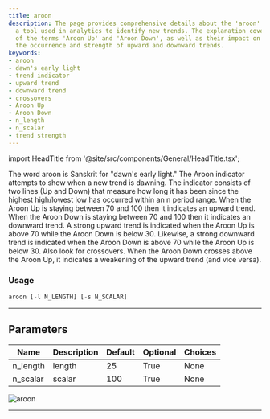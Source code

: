 ```yaml
---
title: aroon
description: The page provides comprehensive details about the 'aroon' indicator,
  a tool used in analytics to identify new trends. The explanation covers the significance
  of the terms 'Aroon Up' and 'Aroon Down', as well as their impact on indicating
  the occurrence and strength of upward and downward trends.
keywords:
- aroon
- dawn's early light
- trend indicator
- upward trend
- downward trend
- crossovers
- Aroon Up
- Aroon Down
- n_length
- n_scalar
- trend strength
---
```


import HeadTitle from '@site/src/components/General/HeadTitle.tsx';

<HeadTitle title="stocks/ta/aroon - Reference | OpenBB Terminal Docs" />

The word aroon is Sanskrit for "dawn's early light." The Aroon indicator attempts to show when a new trend is dawning. The indicator consists of two lines (Up and Down) that measure how long it has been since the highest high/lowest low has occurred within an n period range. When the Aroon Up is staying between 70 and 100 then it indicates an upward trend. When the Aroon Down is staying between 70 and 100 then it indicates an downward trend. A strong upward trend is indicated when the Aroon Up is above 70 while the Aroon Down is below 30. Likewise, a strong downward trend is indicated when the Aroon Down is above 70 while the Aroon Up is below 30. Also look for crossovers. When the Aroon Down crosses above the Aroon Up, it indicates a weakening of the upward trend (and vice versa).

### Usage

```python
aroon [-l N_LENGTH] [-s N_SCALAR]
```

---

## Parameters

| Name | Description | Default | Optional | Choices |
| ---- | ----------- | ------- | -------- | ------- |
| n_length | length | 25 | True | None |
| n_scalar | scalar | 100 | True | None |

![aroon](https://user-images.githubusercontent.com/46355364/154309825-f8ccc98b-31ac-43fc-a251-66f6f41545a5.png)

---
